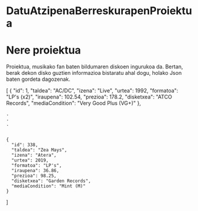 # DatuAtzipenaBerreskurapenProiektua
 
# Nere proiektua
Proiektua, musikako fan baten bildumaren diskoen ingurukoa da.
Bertan, berak dekon disko guztien informazioa bistaratu ahal dogu, holako Json baten gordeta dagozenak.

  [
    {
      "id": 1,
      "taldea": "AC/DC",
      "izena": "Live",
      "urtea": 1992,
      "formatoa": "LP's (x2)",
      "iraupena": 102.54,
      "prezioa": 178.2,
      "disketxea": "ATCO Records",
      "mediaCondition": "Very Good Plus (VG+)"
    },


    .
    .
    .


    {
      "id": 338,
      "taldea": "Zea Mays",
      "izena": "Atera",
      "urtea": 2019,
      "formatoa": "LP's",
      "iraupena": 36.86,
      "prezioa": 98.25,
      "disketxea": "Garden Records",
      "mediaCondition": "Mint (M)"
    }
  ]
